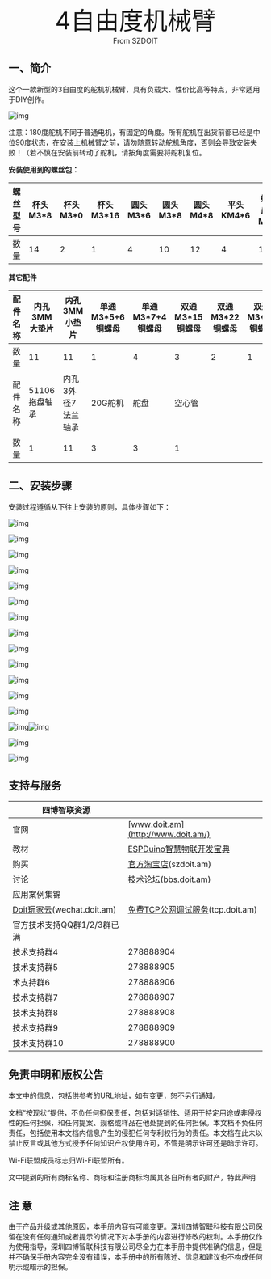 <center><font size=10> 4自由度机械臂</center></font>
<center> From SZDOIT</center>

## 一、简介

这个一款新型的3自由度的舵机机械臂，具有负载大、性价比高等特点，非常适用于DIY创作。

![img](https://github.com/SmartArduino/zhdocs/raw/master/zhRobotArm/RobotArm/4DOFRobotArm/wps1.jpg) 

 

注意：180度舵机不同于普通电机，有固定的角度。所有舵机在出货前都已经是中位90度状态，在安装上机械臂之前，请勿随意转动舵机角度，否则会导致安装失败！（若不慎在安装前转动了舵机，请按角度需要将舵机复位。



**安装使用到的螺丝包：**

| 螺丝型号 | 杯头M3*8 | 杯头M3*0 | 杯头M3*16 | 圆头M3*6 | 圆头M3*8 | 圆头M4*8 | 平头KM4*6 | 螺母M3 | 合计 |
| -------- | -------- | -------- | --------- | -------- | -------- | -------- | --------- | ------ | ---- |
| 数量     | 14       | 2        | 1         | 4        | 10       | 12       | 4         | 13     | 74   |

**其它配件**

| 配件名称 | 内孔3MM大垫片 | 内孔3MM小垫片      | 单通M3*5+6铜螺母 | 单通M3*7+4铜螺母 | 双通M3*15铜螺母 | 双通M3*22铜螺母 | 双通M3*11铜螺母 | 双通M3*10铜螺母 | 双通M3*7铜螺母 | 双通M4*9铜螺母 |
| -------- | ------------- | ------------------ | ---------------- | ---------------- | --------------- | --------------- | --------------- | --------------- | -------------- | -------------- |
| 数量     | 11            | 11                 | 1                | 4                | 3               | 2               | 1               | 1               | 1              | 4              |
| 配件名称 | 51106拖盘轴承 | 内孔3外径7法兰轴承 | 20G舵机          | 舵盘             | 空心管          |                 |                 |                 |                |                |
| 数量     | 1             | 11                 | 3                | 3                | 1               |                 |                 |                 |                |                |

## 二、安装步骤

安装过程遵循从下往上安装的原则，具体步骤如下：

![img](https://github.com/SmartArduino/zhdocs/raw/master/zhRobotArm/RobotArm/4DOFRobotArm/wps2.jpg) 

![img](https://github.com/SmartArduino/zhdocs/raw/master/zhRobotArm/RobotArm/4DOFRobotArm/wps3.jpg) 

![img](https://github.com/SmartArduino/zhdocs/raw/master/zhRobotArm/RobotArm/4DOFRobotArm/wps4.jpg) 

![img](https://github.com/SmartArduino/zhdocs/raw/master/zhRobotArm/RobotArm/4DOFRobotArm/wps5.jpg) 

![img](https://github.com/SmartArduino/zhdocs/raw/master/zhRobotArm/RobotArm/4DOFRobotArm/wps6.jpg) 

![img](https://github.com/SmartArduino/zhdocs/raw/master/zhRobotArm/RobotArm/4DOFRobotArm/wps7.jpg) 

![img](https://github.com/SmartArduino/zhdocs/raw/master/zhRobotArm/RobotArm/4DOFRobotArm/wps8.jpg) 

![img](https://github.com/SmartArduino/zhdocs/raw/master/zhRobotArm/RobotArm/4DOFRobotArm/wps9.jpg) 

![img](https://github.com/SmartArduino/zhdocs/raw/master/zhRobotArm/RobotArm/4DOFRobotArm/wps10.jpg) 

![img](https://github.com/SmartArduino/zhdocs/raw/master/zhRobotArm/RobotArm/4DOFRobotArm/wps11.jpg) 

![img](https://github.com/SmartArduino/zhdocs/raw/master/zhRobotArm/RobotArm/4DOFRobotArm/wps12.jpg) 

![img](https://github.com/SmartArduino/zhdocs/raw/master/zhRobotArm/RobotArm/4DOFRobotArm/wps13.jpg) 

![img](https://github.com/SmartArduino/zhdocs/raw/master/zhRobotArm/RobotArm/4DOFRobotArm/wps14.jpg) 

![img](https://github.com/SmartArduino/zhdocs/raw/master/zhRobotArm/RobotArm/4DOFRobotArm/wps15.jpg)![img](https://github.com/SmartArduino/zhdocs/raw/master/zhRobotArm/RobotArm/4DOFRobotArm/wps16.jpg) 

![img](https://github.com/SmartArduino/zhdocs/raw/master/zhRobotArm/RobotArm/4DOFRobotArm/wps17.jpg) 

![img](https://github.com/SmartArduino/zhdocs/raw/master/zhRobotArm/RobotArm/4DOFRobotArm/wps18.jpg) 

##  支持与服务

| 四博智联资源                                        |                                                              |
| --------------------------------------------------- | ------------------------------------------------------------ |
| 官网                                                | [www.doit.am](http://www.doit.am/)                           |
| 教材                                                | [ESPDuino智慧物联开发宝典](https://item.taobao.com/item.htm?spm=a1z10.3-c.w4002-7420449993.9.Bgp1Ll&id=520583000610) |
| 购买                                                | [官方淘宝店](https://szdoit.taobao.com/)(szdoit.am)          |
| 讨论                                                | [技术论坛](http://bbs.doit.am/forum.php)(bbs.doit.am)        |
| 应用案例集锦                                        |                                                              |
| [Doit玩家云](http://wechat.doit.am)(wechat.doit.am) | [免费TCP公网调试服务](http://tcp.doit.am)(tcp.doit.am)       |
| 官方技术支持QQ群1/2/3群已满                         |                                                              |
| 技术支持群4                                         | 278888904                                                    |
| 技术支持群5                                         | 278888905                                                    |
| 术支持群6                                           | 278888906                                                    |
| 技术支持群7                                         | 278888907                                                    |
| 技术支持群8                                         | 278888908                                                    |
| 技术支持群9                                         | 278888909                                                    |
| 技术支持群10                                        | 278888900                                                    |

## 免责申明和版权公告

本文中的信息，包括供参考的URL地址，如有变更，恕不另行通知。 

文档“按现状”提供，不负任何担保责任，包括对适销性、适用于特定用途或非侵权性的任何担保，和任何提案、规格或样品在他处提到的任何担保。本文档不负任何责任，包括使用本文档内信息产生的侵犯任何专利权行为的责任。本文档在此未以禁止反言或其他方式授予任何知识产权使用许可，不管是明示许可还是暗示许可。 

Wi-Fi联盟成员标志归Wi-Fi联盟所有。

文中提到的所有商标名称、商标和注册商标均属其各自所有者的财产，特此声明 

## 注 意

由于产品升级或其他原因，本手册内容有可能变更。深圳四博智联科技有限公司保留在没有任何通知或者提示的情况下对本手册的内容进行修改的权利。本手册仅作为使用指导，深圳四博智联科技有限公司尽全力在本手册中提供准确的信息，但是并不确保手册内容完全没有错误，本手册中的所有陈述、信息和建议也不构成任何明示或暗示的担保。

